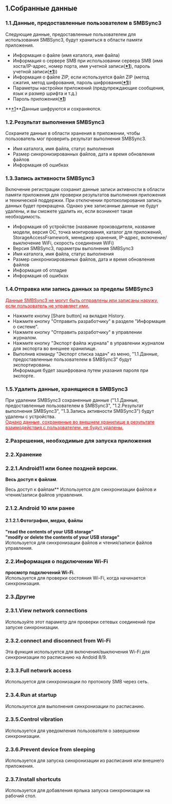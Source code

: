 ## 1.Собранные данные  
### 1.1.Данные, предоставленные пользователем в SMBSync3  

Следующие данные, предоставленные пользователем для использования SMBSync3, будут храниться в области памяти приложения.  

- Информация о файле (имя каталога, имя файла)  
- Информация о сервере SMB при использовании сервера SMB (имя хоста/IP-адрес, номер порта, имя учетной записи(**<u>\*1</u>**), пароль учетной записи(**<u>\*1</u>**))  
- Информация о файле ZIP, если используется файл ZIP (метод сжатия, метод шифрования, пароль шифрования(**<u>\*1</u>**))  
- Параметры настройки приложений (предупреждающие сообщения, язык и размер шрифта и т.д.)  
- Пароль приложения(**<u>\*1</u>**)  

**<u>\*1</u>**Данные шифруются и сохраняются.  

### 1.2.Результат выполнения SMBSync3  

Сохраните данные в области хранения в приложении, чтобы пользователь мог проверить результат выполнения SMBSync3.  

- Имя каталога, имя файла, статус выполнения  
- Размер синхронизированных файлов, дата и время обновления файлов  
- Информация об ошибках  

### 1.3.Запись активности SMBSync3  

Включение регистрации сохранит данные записи активности в области памяти приложения для проверки результатов выполнения приложения и технической поддержки. При отключении протоколирования запись данных будет прекращена. Однако уже записанные данные не будут удалены, и вы сможете удалить их, если возникнет такая необходимость.  

- Информация об устройстве (название производителя, название модели, версия ОС, точка монтирования, каталог для приложений, StorageAccessFramework, менеджер хранения, IP-адрес, включение/выключение WiFi, скорость соединения WiFi)  
- Версия SMBSync3, параметры выполнения SMBSync3  
- Имя каталога, имя файла, статус выполнения  
- Размер синхронизированных файлов, дата и время обновления файлов  
- Информация об отладке  
- Информация об ошибках  

### 1.4.Отправка или запись данных за пределы SMBSync3  

<span style="color: red;"><u>Данные SMBSync3 не могут быть отправлены или записаны наружу, если пользователь не управляет ими.</u></span>  

- Нажмите кнопку [Share button] на вкладке History.  
- Нажмите кнопку "Отправить разработчику" в разделе "Информация о системе".  
- Нажмите кнопку "Отправить разработчику" в управлении журналом.  
- Нажмите кнопку "Экспорт файла журнала" в управлении журналом для экспорта во внешнее хранилище.  
- Выполнив команду "Экспорт списка задач" из меню, "1.1.Данные, предоставленные пользователем в SMBSync3" будут экспортированы.  
Информация будет зашифрована путем указания пароля при экспорте.  

### 1.5.Удалить данные, хранящиеся в SMBSync3  

При удалении SMBSync3 сохраненные данные ("1.1.Данные, предоставленные пользователем в SMBSync3", "1.2.Результат выполнения SMBSync3", "1.3.Запись активности SMBSync3") будут удалены с устройства.  
<span style="color: red;"><u>Однако данные, сохраненные во внешнем хранилище в результате взаимодействия с пользователем, не будут удалены.</u></span>  

### 2.Разрешения, необходимые для запуска приложения  

### 2.2.Xранение  

### 2.2.1.Android11 или более поздней версии.  
**Весь доступ к файлам**.  

Весь доступ к файлам** Используется для синхронизации файлов и чтения/записи файлов управления.  

### 2.1.2.Android 10 или ранее  

#### 2.1.2.1.Фотографии, медиа, файлы  
**"read the contents of your USB storage"**  
**"modify or delete the contents of your USB storage"**  
Используется для синхронизации файлов и чтения/записи файлов управления.  

### 2.2.Информация о подключении Wi-Fi  
**просмотр подключений Wi-Fi**.  
Используется для проверки состояния Wi-Fi, когда начинается синхронизация.  

### 2.3.Другие  
### 2.3.1.View network connections  
Используйте этот параметр для проверки сетевых соединений при запуске синхронизации.  
### 2.3.2.connect and disconnect from Wi-Fi  
Эта функция используется для включения/выключения Wi-Fi для синхронизации по расписанию на Andoid 8/9.  
### 2.3.3.Full network access  
Используется для синхронизации по протоколу SMB через сеть.  
### 2.3.4.Run at startup  
Используется для выполнения синхронизации по расписанию.  
### 2.3.5.Control vibration  
Используется для уведомления пользователя о завершении синхронизации.  
### 2.3.6.Prevent device from sleeping  
Используется для запуска синхронизации из расписания или внешнего приложения.  
### 2.3.7.Install shortcuts  
Используется для добавления ярлыка запуска синхронизации на рабочий стол.  
